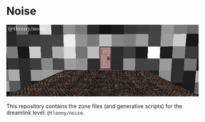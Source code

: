 # Noise

<p align="center">
    <img src="banner.png"/>
</p>


This repository contains the zone files (and generative scripts) for the dreamlink level: `@tlonny/noise`.